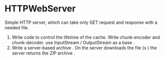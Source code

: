 # HTTPWebServer
Simple HTTP server, which can take only GET request and response with a needed file.

1) Write code to control the lifetime of the cache. Write chunk-encoder and chunk-decoder. use InputStream / OutputStream as a base . 
2) Write a server-based archive . On the server downloads the file (s ) the server returns the ZIP archive .

